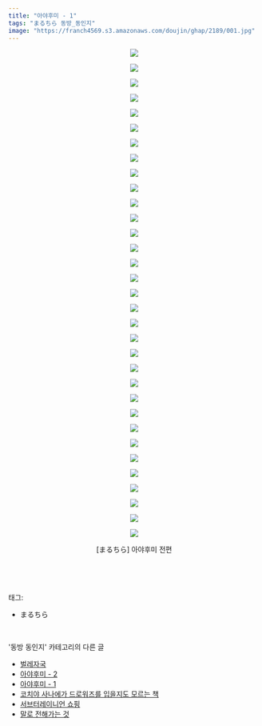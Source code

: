 ```yaml
---
title: "아야후미 - 1"
tags: "まるちら 동방_동인지"
image: "https://franch4569.s3.amazonaws.com/doujin/ghap/2189/001.jpg"
---
```

<div class="article">
<p style="text-align: center; clear: none; float: none;"><img src="{{ site.imgserver2 }}/ghap/2189/001.jpg"/></p>
<p style="text-align: center; clear: none; float: none;"><img src="{{ site.imgserver2 }}/ghap/2189/002.jpg"/></p>
<p style="text-align: center; clear: none; float: none;"><img src="{{ site.imgserver2 }}/ghap/2189/003.jpg"/></p>
<p style="text-align: center; clear: none; float: none;"><img src="{{ site.imgserver2 }}/ghap/2189/004.jpg"/></p>
<p style="text-align: center; clear: none; float: none;"><img src="{{ site.imgserver2 }}/ghap/2189/005.jpg"/></p>
<p style="text-align: center; clear: none; float: none;"><img src="{{ site.imgserver2 }}/ghap/2189/006.jpg"/></p>
<p style="text-align: center; clear: none; float: none;"><img src="{{ site.imgserver2 }}/ghap/2189/007.jpg"/></p>
<p style="text-align: center; clear: none; float: none;"><img src="{{ site.imgserver2 }}/ghap/2189/008.jpg"/></p>
<p style="text-align: center; clear: none; float: none;"><img src="{{ site.imgserver2 }}/ghap/2189/009.jpg"/></p>
<p style="text-align: center; clear: none; float: none;"><img src="{{ site.imgserver2 }}/ghap/2189/010.jpg"/></p>
<p style="text-align: center; clear: none; float: none;"><img src="{{ site.imgserver2 }}/ghap/2189/011.jpg"/></p>
<p style="text-align: center; clear: none; float: none;"><img src="{{ site.imgserver2 }}/ghap/2189/012.jpg"/></p>
<p style="text-align: center; clear: none; float: none;"><img src="{{ site.imgserver2 }}/ghap/2189/013.jpg"/></p>
<p style="text-align: center; clear: none; float: none;"><img src="{{ site.imgserver2 }}/ghap/2189/014.jpg"/></p>
<p style="text-align: center; clear: none; float: none;"><img src="{{ site.imgserver2 }}/ghap/2189/015.jpg"/></p>
<p style="text-align: center; clear: none; float: none;"><img src="{{ site.imgserver2 }}/ghap/2189/016.jpg"/></p>
<p style="text-align: center; clear: none; float: none;"><img src="{{ site.imgserver2 }}/ghap/2189/017.jpg"/></p>
<p style="text-align: center; clear: none; float: none;"><img src="{{ site.imgserver2 }}/ghap/2189/018.jpg"/></p>
<p style="text-align: center; clear: none; float: none;"><img src="{{ site.imgserver2 }}/ghap/2189/019.jpg"/></p>
<p style="text-align: center; clear: none; float: none;"><img src="{{ site.imgserver2 }}/ghap/2189/020.jpg"/></p>
<p style="text-align: center; clear: none; float: none;"><img src="{{ site.imgserver2 }}/ghap/2189/021.jpg"/></p>
<p style="text-align: center; clear: none; float: none;"><img src="{{ site.imgserver2 }}/ghap/2189/022.jpg"/></p>
<p style="text-align: center; clear: none; float: none;"><img src="{{ site.imgserver2 }}/ghap/2189/023.jpg"/></p>
<p style="text-align: center; clear: none; float: none;"><img src="{{ site.imgserver2 }}/ghap/2189/024.jpg"/></p>
<p style="text-align: center; clear: none; float: none;"><img src="{{ site.imgserver2 }}/ghap/2189/025.jpg"/></p>
<p style="text-align: center; clear: none; float: none;"><img src="{{ site.imgserver2 }}/ghap/2189/026.jpg"/></p>
<p style="text-align: center; clear: none; float: none;"><img src="{{ site.imgserver2 }}/ghap/2189/027.jpg"/></p>
<p style="text-align: center; clear: none; float: none;"><img src="{{ site.imgserver2 }}/ghap/2189/028.jpg"/></p>
<p style="text-align: center; clear: none; float: none;"><img src="{{ site.imgserver2 }}/ghap/2189/029.jpg"/></p>
<p style="text-align: center; clear: none; float: none;"><img src="{{ site.imgserver2 }}/ghap/2189/030.jpg"/></p>
<p style="text-align: center; clear: none; float: none;"><img src="{{ site.imgserver2 }}/ghap/2189/031.jpg"/></p>
<p style="text-align: center; clear: none; float: none;"><img src="{{ site.imgserver2 }}/ghap/2189/032.jpg"/></p>
<p style="text-align: center; clear: none; float: none;"><img src="{{ site.imgserver2 }}/ghap/2189/033.jpg"/></p>
<p style="text-align: center; clear: none; float: none;">[まるちら] 아야후미 전편</p>
<p><br/></p>
</div><br/>
<div class="tagTrail">
<p>태그: </p>
<ul>
<li>まるちら</li>
</ul>
</div><br/>
<div class="another">
<p>'동방 동인지' 카테고리의 다른 글</p>
<ul>
<li><a href="/ghap_2193">벌레자국</a></li>
<li><a href="/ghap_2190">아야후미 - 2</a></li>
<li><a href="/ghap_2189">아야후미 - 1</a></li>
<li><a href="/ghap_2187">코치야 사나에가 드로워즈를 입을지도 모르는 책</a></li>
<li><a href="/ghap_2186">서브터레이니언 쇼핑</a></li>
<li><a href="/ghap_2185">말로 전해가는 것</a></li>
</ul>
</div><br/>
<div class="cb_module cb_fluid">
<div class="cb_wrt cb_profile">
</div><!-- commentList close -->
</div><br/>
